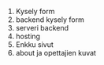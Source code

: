 1. Kysely form
2. backend kysely form
3. serveri backend
4. hosting
5. Enkku sivut
6. about ja opettajien kuvat
